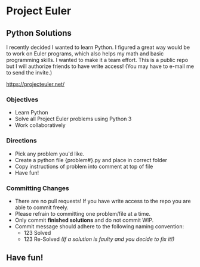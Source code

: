 # Project Euler
## Python Solutions

I recently decided I wanted to learn Python. I figured a great way would be to work on Euler programs, which also helps my math and basic programming skills. I wanted to make it a team effort. This is a public repo but I will authorize friends to have write access! (You may have to e-mail me to send the invite.)

https://projecteuler.net/

### Objectives
- Learn Python
- Solve all Project Euler problems using Python 3
- Work collaboratively

### Directions
- Pick any problem you'd like.
- Create a python file {problem#}.py and place in correct folder
- Copy instructions of problem into comment at top of file
- Have fun!

### Committing Changes
- There are no pull requests! If you have write access to the repo you are able to commit freely.
- Please refrain to committing one problem/file at a time.
- Only commit **finished solutions** and do not commit WIP.
- Commit message should adhere to the following naming convention:
    - 123 Solved
    - 123 Re-Solved *(If a solution is faulty and you decide to fix it!)*

## Have fun!


